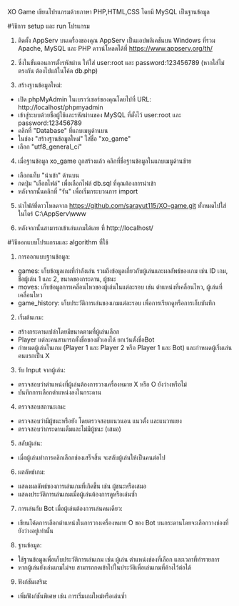 XO Game เขียนโปรแกรมด้วยภาษา PHP,HTML,CSS โดยมี MySQL เป็นฐานข้อมูล

#วิธีการ setup และ run โปรแกรม

1. ติดตั้ง AppServ บนเครื่องของคุณ AppServ เป็นแอปพลิเคชันบน Windows ที่รวม Apache, MySQL และ PHP ดาวน์โหลดได้ที่ https://www.appserv.org/th/

2. ซึ่งในขั้นตอนการตั้งรหัสผ่าน ให้ใส่ user:root และ password:123456789 (หากใส่ไม่ตรงกัน ต้องไปแก้ในโค้ด db.php)

3. สร้างฐานข้อมูลใหม่:
  - เปิด phpMyAdmin ในเบราว์เซอร์ของคุณโดยไปที่ URL: http://localhost/phpmyadmin
  - เข้าสู่ระบบด้วยชื่อผู้ใช้และรหัสผ่านของ MySQL ที่ตั้งไว้ user:root และ password:123456789
  - คลิกที่ "Database" ที่แถบเมนูด้านบน
  - ในช่อง "สร้างฐานข้อมูลใหม่" ใส่ชื่อ "xo_game"
  - เลือก "utf8_general_ci"

4. เมื่อฐานข้อมูล xo_game ถูกสร้างแล้ว คลิกที่ชื่อฐานข้อมูลในแถบเมนูด้านซ้าย
  - เลือกแท็บ "นำเข้า" ด้านบน
  - กดปุ่ม "เลือกไฟล์" เพื่อเลือกไฟล์ db.sql ที่คุณต้องการนำเข้า
  - หลังจากนั้นคลิกที่ "รัน" เพื่อเริ่มกระบวนการ import

5. นำไฟล์ที่ดาวโหลดจาก https://github.com/sarayut115/XO-game.git ทั้งหมดไปใส่ในไดร์ C:\AppServ\www

6. หลังจากนั้นสามารถเข้าเล่นเกมได้เลย ที่ http://localhost/


#วิธีออกแบบโปรแกรมและ algorithm ที่ใช้

1. การออกแบบฐานข้อมูล:
  - games: เก็บข้อมูลเกมที่กำลังเล่น รวมถึงข้อมูลเกี่ยวกับผู้เล่นและผลลัพธ์ของเกม เช่น ID เกม, ชื่อผู้เล่น 1 และ 2, ขนาดของกระดาน, ผู้ชนะ
  - moves: เก็บข้อมูลการเคลื่อนไหวของผู้เล่นในแต่ละรอบ เช่น ตำแหน่งที่เคลื่อนไหว, ผู้เล่นที่เคลื่อนไหว
  - game_history: เก็บประวัติการเล่นของเกมแต่ละรอบ เพื่อการเรียกดูหรือการเก็บบันทึก

2. เริ่มต้นเกม:
  - สร้างกระดานเปล่าโดยมีขนาดตามที่ผู้เล่นเลือก
  - Player แต่ละคนสามารถตั้งชื่อของตัวเองได้ ยกเว้นตั้งชื่อBot
  - กำหนดผู้เล่นในเกม (Player 1 และ Player 2 หรือ Player 1 และ Bot) และกำหนดผู้เริ่มเล่นคนแรกเป็น X

3. รับ Input จากผู้เล่น:
  - ตรวจสอบว่าตำแหน่งที่ผู้เล่นต้องการวางเครื่องหมาย X หรือ O ยังว่างหรือไม่
  - บันทึกการเลือกตำแหน่งลงในกระดาน

4. ตรวจสอบสถานะเกม:
  - ตรวจสอบว่ามีผู้ชนะหรือยัง โดยตรวจสอบแนวนอน แนวตั้ง และแนวทแยง
  - ตรวจสอบว่ากระดานเต็มและไม่มีผู้ชนะ (เสมอ)

5. สลับผู้เล่น:
  - เมื่อผู้เล่นทำการคลิกเลือกช่องเสร็จสิ้น จะสลับผู้เล่นให้เป็นคนต่อไป

6. ผลลัพธ์เกม:
  - แสดงผลลัพธ์ของการเล่นเกมที่เกิดขึ้น เช่น ผู้ชนะหรือเสมอ
  - แสดงประวัติการเล่นเกมเมื่อผู้เล่นต้องการดูหรือเล่นซ้ำ

7. การเล่นกับ Bot เมื่อผู้เล่นต้องการเล่นคนเดียว:
  - เขียนโค้ดการเลือกตำแหน่งในการวางเครื่องหมาย O ของ Bot บนกระดานโดยจะเลือกวางช่องที่ยังว่างอยู่เท่านั้น

8. ฐานข้อมูล:
  - ใช้ฐานข้อมูลเพื่อเก็บประวัติการเล่นเกม เช่น ผู้เล่น ตำแหน่งช่องที่เลือก และเวลาที่ทำรายการ
  - หากผู้เล่นยังเล่นเกมไม่จบ สามารถกดเข้าไปในประวัติเพื่อเล่นเกมที่ค้างไว้ต่อได้

9. ฟังก์ชันเสริม:
  - เพิ่มฟังก์ชันพิเศษ เช่น การเริ่มเกมใหม่หรือเล่นซ้ำ
